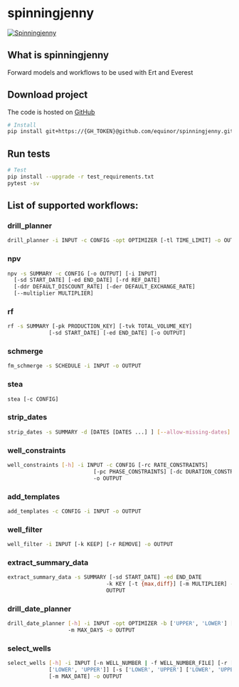 # spinningjenny 
[![Spinningjenny](https://github.com/equinor/spinningjenny/workflows/Testing/badge.svg)](https://github.com/equinor/spinningjenny/actions?query=workflow%3A%22Testing%22)

## What is spinningjenny
Forward models and workflows to be used with Ert and Everest

## Download project
The code is hosted on [GitHub](https://github.com/equinor/spinningjenny)

```sh
# Install
pip install git+https://{GH_TOKEN}@github.com/equinor/spinningjenny.git
```

## Run tests
```sh
# Test
pip install --upgrade -r test_requirements.txt
pytest -sv
```

## List of supported workflows:
### drill_planner
```bash
drill_planner -i INPUT -c CONFIG -opt OPTIMIZER [-tl TIME_LIMIT] -o OUTPUT [--ignore-end-date]
```

### npv
```bash
npv -s SUMMARY -c CONFIG [-o OUTPUT] [-i INPUT]
  [-sd START_DATE] [-ed END_DATE] [-rd REF_DATE]
  [-ddr DEFAULT_DISCOUNT_RATE] [-der DEFAULT_EXCHANGE_RATE]
  [--multiplier MULTIPLIER]
```

### rf
```bash
rf -s SUMMARY [-pk PRODUCTION_KEY] [-tvk TOTAL_VOLUME_KEY]
             [-sd START_DATE] [-ed END_DATE] [-o OUTPUT]
```

### schmerge
```bash
fm_schmerge -s SCHEDULE -i INPUT -o OUTPUT
```


### stea
```bash
stea [-c CONFIG]
```


### strip_dates
```bash
strip_dates -s SUMMARY -d [DATES [DATES ...] ] [--allow-missing-dates]
```


### well_constraints
```bash
well_constraints [-h] -i INPUT -c CONFIG [-rc RATE_CONSTRAINTS]
                           [-pc PHASE_CONSTRAINTS] [-dc DURATION_CONSTRAINTS]
                           -o OUTPUT
```


### add_templates
```bash
add_templates -c CONFIG -i INPUT -o OUTPUT
```


### well_filter
```bash
well_filter -i INPUT [-k KEEP] [-r REMOVE] -o OUTPUT
```


### extract_summary_data
```bash
extract_summary_data -s SUMMARY [-sd START_DATE] -ed END_DATE
                               -k KEY [-t {max,diff}] [-m MULTIPLIER] -o
                               OUTPUT
```


### drill_date_planner
```bash
drill_date_planner [-h] -i INPUT -opt OPTIMIZER -b ['UPPER', 'LOWER'] ['UPPER', 'LOWER']
                   -m MAX_DAYS -o OUTPUT
```


### select_wells
```bash
select_wells [-h] -i INPUT [-n WELL_NUMBER | -f WELL_NUMBER_FILE] [-r ['LOWER', 'UPPER']
             ['LOWER', 'UPPER']] [-s ['LOWER', 'UPPER'] ['LOWER', 'UPPER']]
             [-m MAX_DATE] -o OUTPUT
```
